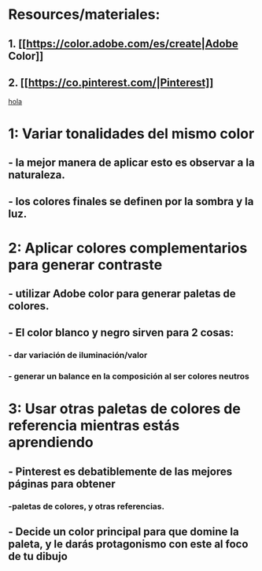 
# Resources/materiales:
## 1. [[https://color.adobe.com/es/create|Adobe Color]]
## 2. [[https://co.pinterest.com/|Pinterest]]
[hola](www.google.com)

 # 1: Variar tonalidades del mismo color
 ## - la mejor manera de aplicar esto es observar a la naturaleza.
 ## - los colores finales se definen por la sombra y la luz.

 # 2: Aplicar colores complementarios para generar contraste
 ## - utilizar Adobe color para generar paletas de colores.
 ## - El color blanco y negro sirven para 2 cosas: 
 ### - dar variación de iluminación/valor
 ### - generar un balance en la composición al ser colores neutros
 
 # 3: Usar otras paletas de colores de referencia mientras estás aprendiendo
 ## - Pinterest es debatiblemente de las mejores páginas para obtener 
 ### -paletas de colores, y otras referencias.
 ## - Decide un color principal para que domine la paleta, y le darás protagonismo con este al foco de tu dibujo
 